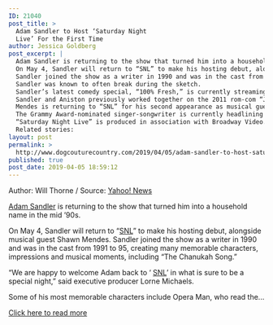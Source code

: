 ```yaml
---
ID: 21040
post_title: >
  Adam Sandler to Host ‘Saturday Night
  Live’ For the First Time
author: Jessica Goldberg
post_excerpt: |
  Adam Sandler is returning to the show that turned him into a household name in the mid ’90s.
  On May 4, Sandler will return to “SNL” to make his hosting debut, alongside musical guest Shawn Mendes.
  Sandler joined the show as a writer in 1990 and was in the cast from 1991 to 95, creating many memorable characters, impressions and musical moments, including “The Chanukah Song.” “We are happy to welcome Adam back to ‘ SNL’ in what is sure to be a special night,” said executive producer Lorne Michaels.
  Sandler was known to often break during the sketch.
  Sandler’s latest comedy special, “100% Fresh,” is currently streaming on Netflix and his next film, “Murder Mystery,” which also stars Jennifer Aniston and Gemma Arterton, premieres on the streaming platform later this year.
  Sandler and Aniston previously worked together on the 2011 rom-com “Just Go With It,” which earned $215 million at the global box office.
  Mendes is returning to “SNL” for his second appearance as musical guest, after he performed his hit song “Mercy” during an Emma Stone-hosted episodes in December, 2016.
  The Grammy Award-nominated singer-songwriter is currently headlining a worldwide arena tour.
  “Saturday Night Live” is produced in association with Broadway Video.
  Related stories:
layout: post
permalink: >
  http://www.dogcouturecountry.com/2019/04/05/adam-sandler-to-host-saturday-night-live-for-the-first-time/
published: true
post_date: 2019-04-05 18:59:12
---
```

<p class="article-info-author-source"> <span>Author: Will Thorne</span>&nbsp;/&nbsp;<span>Source: <a href="https://www.yahoo.com/entertainment/adam-sandler-host-saturday-night-142234618.html" target="_blank">Yahoo! News</a></span> </p> <p><a href="https://variety.com/t/adam-sandler/">Adam Sandler</a> is returning to the show that turned him into a household name in the mid ’90s.</p>
<p>On May 4, Sandler will return to “<a href="https://variety.com/t/snl/">SNL</a>” to make his hosting debut, alongside musical guest Shawn Mendes. Sandler joined the show as a writer in 1990 and was in the cast from 1991 to 95, creating many memorable characters, impressions and musical moments, including “The Chanukah Song.”</p>
<p>“We are happy to welcome Adam back to ‘ <a href="https://variety.com/2018/tv/news/snl-adam-driver-kanye-west-1202944585/">SNL</a>’ in what is sure to be a special night,” said executive producer Lorne Michaels.</p>
<p>Some of his most memorable characters include Opera Man, who read the...</p> <p class="article-info-more"> <a href="https://www.yahoo.com/entertainment/adam-sandler-host-saturday-night-142234618.html" target="_blank">Click here to read more</a> </p>